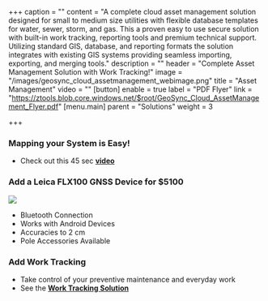 +++
caption = ""
content = "A complete cloud asset management solution designed for small to medium size utilities with flexible database templates for water, sewer, storm, and gas.  This a proven easy to use secure solution with built-in work tracking, reporting tools and premium technical support.  Utilizing standard GIS, database, and reporting formats the solution integrates with existing GIS systems providing seamless importing, exporting, and merging tools."
description = ""
header = "Complete Asset Management Solution with Work Tracking!"
image = "/images/geosync_cloud_assetmanagement_webimage.png"
title = "Asset Management"
video = ""
[button]
enable = true
label = "PDF Flyer"
link = "https://ztools.blob.core.windows.net/$root/GeoSync_Cloud_AssetManagement_Flyer.pdf"
[menu.main]
parent = "Solutions"
weight = 3

+++
### Mapping your System is Easy!

* Check out this 45 sec [**video**](https://vimeo.com/734988953)

### Add a Leica FLX100 GNSS Device for $5100

![](/images/leica_zeno_flx100.png)

* Bluetooth Connection
* Works with Android Devices
* Accuracies to 2 cm
* Pole Accessories Available

### Add Work Tracking

* Take control of your preventive maintenance and everyday work
* See the [**Work Tracking Solution**](https://start.geosync.cloud/solutions/work-tracking/)